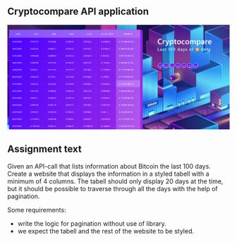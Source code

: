## Cryptocompare API application 
![alt text](/src/images/screenshot.PNG)

## Assignment text
Given an API-call that lists information about Bitcoin the last 100 days.
Create a website that displays the information in a styled tabell with a minimum of 4 columns.
The tabell should only display 20 days at the time, but it should be possible to traverse through all the days
with the help of pagination.

Some requirements:
- write the logic for pagination without use of library.
- we expect the tabell and the rest of the website to be styled.

